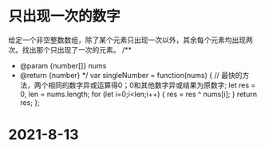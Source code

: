 # 只出现一次的数字
给定一个非空整数数组，除了某个元素只出现一次以外，其余每个元素均出现两次。找出那个只出现了一次的元素。
/**
 * @param {number[]} nums
 * @return {number}
 */
var singleNumber = function(nums) {
    // 最快的方法，两个相同的数字异或运算得0；0和其他数字异或结果为原数字;
    let res = 0, len = nums.length;
    for (let i=0;i<len;i++) {
        res = res ^ nums[i];
    }
    return res;
};
# 2021-8-13
